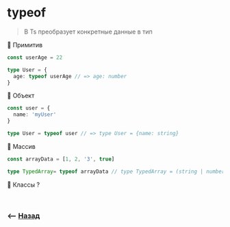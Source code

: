 # typeof
> В Ts преобразует конкретные данные в тип

🔹 Примитив
```typescript
const userAge = 22

type User = {
  age: typeof userAge // => age: number
}
```      

🔹 Объект      
```typescript
const user = {
  name: 'myUser'
}

type User = typeof user // => type User = {name: string}
```

🔹 Массив      
```typescript
const arrayData = [1, 2, '3', true]

type TypedArray= typeof arrayData // type TypedArray = (string | number | boolean)[]
```

🔹 Классы ?       

<br>

### ⟵ **<a href="../../readme.md">Назад</a>**
